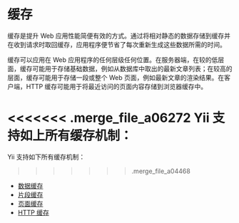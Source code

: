 缓存
=======

缓存是提升 Web 应用性能简便有效的方式。通过将相对静态的数据存储到缓存并在收到请求时取回缓存，应用程序便节省了每次重新生成这些数据所需的时间。

缓存可以应用在 Web 应用程序的任何层级任何位置。在服务器端，在较的低层面，缓存可能用于存储基础数据，例如从数据库中取出的最新文章列表；在较高的层面，缓存可能用于存储一段或整个 Web 页面，例如最新文章的渲染结果。在客户端，HTTP 缓存可能用于将最近访问的页面内容存储到浏览器缓存中。

<<<<<<< .merge_file_a06272
Yii 支持如上所有缓存机制：
=======
Yii 支持如下所有缓存机制：
>>>>>>> .merge_file_a04468

* [数据缓存](caching-data.md)
* [片段缓存](caching-fragment.md)
* [页面缓存](caching-page.md)
* [HTTP 缓存](caching-http.md)
